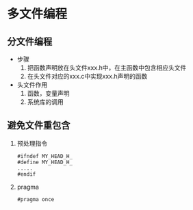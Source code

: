 # 多文件编程
## 分文件编程
* 步骤
    1. 把函数声明放在头文件xxx.h中，在主函数中包含相应头文件
    2. 在头文件对应的xxx.c中实现xxx.h声明的函数
* 头文件作用
    1. 函数，变量声明
    2. 系统库的调用

## 避免文件重包含
1. 预处理指令
    ```
    #ifndef MY_HEAD_H_
    #define MY_HEAD_H_
    .....
    #endif
    ```
2. pragma
    ```
    #pragma once
    ```